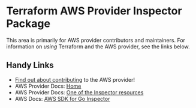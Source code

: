 # Terraform AWS Provider Inspector Package
<!-- markdownlint-disable MD026 -->
This area is primarily for AWS provider contributors and maintainers. For information on _using_ Terraform and the AWS provider, see the links below.


## Handy Links
* [Find out about contributing](../../../docs/contributing) to the AWS provider!
* AWS Provider Docs: [Home](https://registry.terraform.io/providers/hashicorp/aws/latest/docs)
* AWS Provider Docs: [One of the Inspector resources](https://registry.terraform.io/providers/hashicorp/aws/latest/docs/resources/inspector_assessment_target)
* AWS Docs: [AWS SDK for Go Inspector](https://docs.aws.amazon.com/sdk-for-go/api/service/inspector/)
